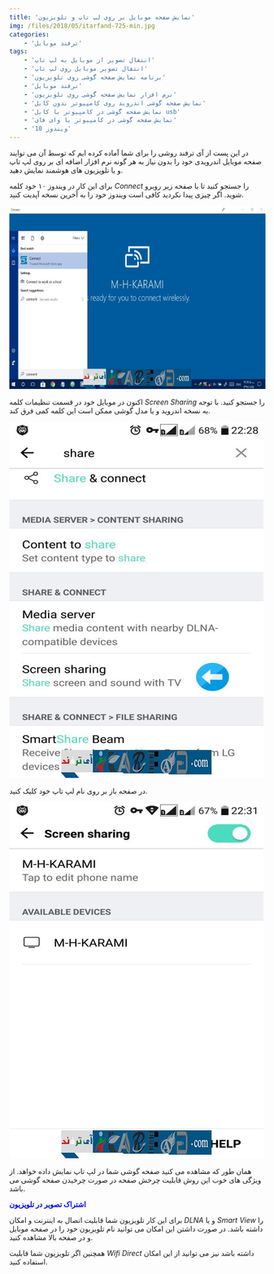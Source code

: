 ```yaml
---
title: 'نمایش صفحه موبایل بر روی لپ تاپ و تلویزیون'
img: /files/2018/05/itarfand-725-min.jpg
categories:
    - 'ترفند موبایل'
tags:
    - 'انتقال تصویر از موبایل به لپ تاپ'
    - 'انتقال تصویر موبایل روی لپ تاپ'
    - 'برنامه نمایش صفحه گوشی روی تلویزیون'
    - 'ترفند موبایل'
    - 'نرم افزار نمایش صفحه گوشی روی تلویزیون'
    - 'نمایش صفحه گوشی اندروید روی کامپیوتر بدون کابل'
    - 'نمایش صفحه گوشی در کامپیوتر با کابل usb'
    - 'نمایش صفحه گوشی در کامپیوتر با وای فای'
    - 'ویندوز 10'
---
```


در این پست از آی ترفند روشی را برای شما آماده کرده ایم که توسط آن می توایند صفحه موبایل اندرویدی خود را بدون نیاز به هر گونه نرم افزار اضافه ای بر روی لپ تاپ و یا تلویزیون های هوشمند نمایش دهید.

برای این کار در ویندوز ۱۰ خود کلمه *Connect* را جستجو کنید تا با صفحه زیر روبرو شوید. اگر چیزی پیدا نکردید کافی است ویندوز خود را به آخرین نسخه آپدیت کنید.

![mhkarami97](/files/2018/05/itarfand-722-min.jpg)  

اکنون در موبایل خود در قسمت تنظیمات کلمه *Screen Sharing* را جستجو کنید. با توجه به نسخه اندروید و یا مدل گوشی ممکن است این کلمه کمی فرق کند.

![mhkarami97](/files/2018/05/itarfand-723-min.jpg)  

در صفحه باز بر روی نام لپ تاپ خود کلیک کنید.

![mhkarami97](/files/2018/05/itarfand-724-min.jpg)  

همان طور که مشاهده می کنید صفحه گوشی شما در لپ تاپ نمایش داده خواهد. از ویژگی های خوب این روش قابلیت چرخش صفحه در صورت چرخیدن صفحه گوشی می باشد.

<span style="color: #0000ff;">**اشتراک تصویر در تلویزیون**</span>

برای این کار تلویزیون شما قابلیت اتصال به اینترنت و امکان *DLNA* و یا *Smart View* را داشته باشد. در صورت داشتن این امکان می توانید نام تلویزیون خود را در صفحه موبایل و در صفحه بالا مشاهده کنید.

همچنین اگر تلویزیون شما قابلیت *Wifi Direct* داشته باشد نیز می توانید از این امکان استفاده کنید.